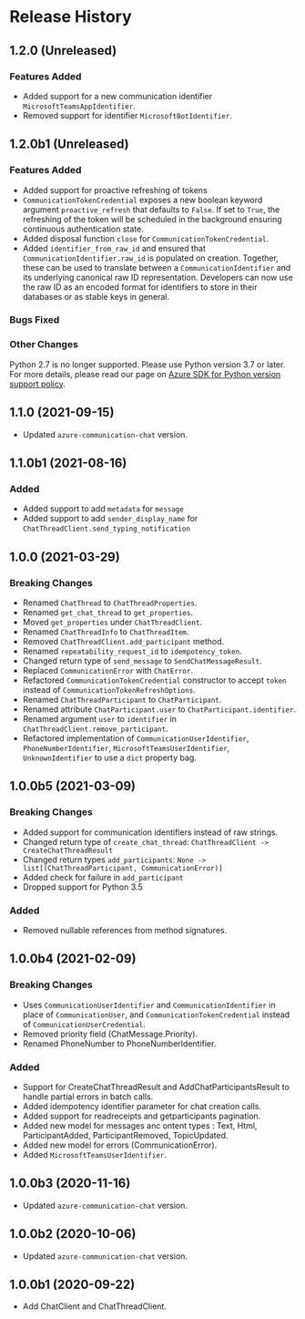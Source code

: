 # Release History

## 1.2.0 (Unreleased)

### Features Added
- Added support for a new communication identifier `MicrosoftTeamsAppIdentifier`.
- Removed support for identifier `MicrosoftBotIdentifier`.

## 1.2.0b1 (Unreleased)

### Features Added
- Added support for proactive refreshing of tokens
- `CommunicationTokenCredential` exposes a new boolean keyword argument `proactive_refresh` that defaults to `False`. If set to `True`, the refreshing of the token will be scheduled in the background ensuring continuous authentication state.
- Added disposal function `close` for `CommunicationTokenCredential`.
- Added `identifier_from_raw_id` and ensured that `CommunicationIdentifier.raw_id` is populated on creation. Together, these can be used to translate between a `CommunicationIdentifier` and its underlying canonical raw ID representation. Developers can now use the raw ID as an encoded format for identifiers to store in their databases or as stable keys in general.

### Bugs Fixed

### Other Changes
Python 2.7 is no longer supported. Please use Python version 3.7 or later. For more details, please read our page on [Azure SDK for Python version support policy](https://github.com/Azure/azure-sdk-for-python/wiki/Azure-SDKs-Python-version-support-policy).

## 1.1.0 (2021-09-15)

- Updated `azure-communication-chat` version.

## 1.1.0b1 (2021-08-16)

### Added

- Added support to add `metadata` for `message`
- Added support to add `sender_display_name` for `ChatThreadClient.send_typing_notification`

## 1.0.0 (2021-03-29)

### Breaking Changes

- Renamed `ChatThread` to `ChatThreadProperties`.
- Renamed `get_chat_thread` to `get_properties`.
- Moved `get_properties` under `ChatThreadClient`.
- Renamed `ChatThreadInfo` to `ChatThreadItem`.
- Removed `ChatThreadClient.add_participant` method.
- Renamed `repeatability_request_id` to `idempotency_token`.
- Changed return type of `send_message` to `SendChatMessageResult`.
- Replaced `CommunicationError` with `ChatError`.
- Refactored `CommunicationTokenCredential` constructor to accept `token` instead of `CommunicationTokenRefreshOptions`.
- Renamed `ChatThreadParticipant` to `ChatParticipant`.
- Renamed attribute `ChatParticipant.user` to `ChatParticipant.identifier`.
- Renamed argument `user` to `identifier` in `ChatThreadClient.remove_participant`.
- Refactored implementation of `CommunicationUserIdentifier`, `PhoneNumberIdentifier`, `MicrosoftTeamsUserIdentifier`, `UnknownIdentifier` to use a `dict` property bag.

## 1.0.0b5 (2021-03-09)

### Breaking Changes

- Added support for communication identifiers instead of raw strings.
- Changed return type of `create_chat_thread`: `ChatThreadClient -> CreateChatThreadResult`
- Changed return types `add_participants`: `None -> list[(ChatThreadParticipant, CommunicationError)]`
- Added check for failure in `add_participant`
- Dropped support for Python 3.5

### Added

- Removed nullable references from method signatures.

## 1.0.0b4 (2021-02-09)

### Breaking Changes

- Uses `CommunicationUserIdentifier` and `CommunicationIdentifier` in place of `CommunicationUser`, and `CommunicationTokenCredential` instead of `CommunicationUserCredential`.
- Removed priority field (ChatMessage.Priority).
- Renamed PhoneNumber to PhoneNumberIdentifier.

### Added

- Support for CreateChatThreadResult and AddChatParticipantsResult to handle partial errors in batch calls.
- Added idempotency identifier parameter for chat creation calls.
- Added support for readreceipts and getparticipants pagination.
- Added new model for messages anc ontent types : Text, Html, ParticipantAdded, ParticipantRemoved, TopicUpdated.
- Added new model for errors (CommunicationError).
- Added `MicrosoftTeamsUserIdentifier`.

## 1.0.0b3 (2020-11-16)

- Updated `azure-communication-chat` version.

## 1.0.0b2 (2020-10-06)

- Updated `azure-communication-chat` version.

## 1.0.0b1 (2020-09-22)

- Add ChatClient and ChatThreadClient.
